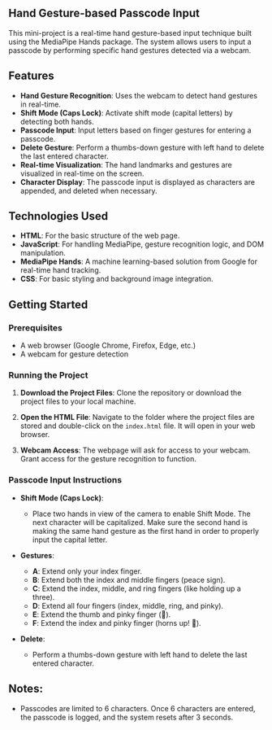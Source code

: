## Hand Gesture-based Passcode Input

This mini-project is a real-time hand gesture-based input technique built using the MediaPipe Hands package. The system allows users to input a passcode by performing specific hand gestures detected via a webcam. 

## Features
- **Hand Gesture Recognition**: Uses the webcam to detect hand gestures in real-time.
- **Shift Mode (Caps Lock)**: Activate shift mode (capital letters) by detecting both hands.
- **Passcode Input**: Input letters based on finger gestures for entering a passcode.
- **Delete Gesture**: Perform a thumbs-down gesture with left hand to delete the last entered character.
- **Real-time Visualization**: The hand landmarks and gestures are visualized in real-time on the screen.
- **Character Display**: The passcode input is displayed as characters are appended, and deleted when necessary.

## Technologies Used
- **HTML**: For the basic structure of the web page.
- **JavaScript**: For handling MediaPipe, gesture recognition logic, and DOM manipulation.
- **MediaPipe Hands**: A machine learning-based solution from Google for real-time hand tracking.
- **CSS**: For basic styling and background image integration.

## Getting Started

### Prerequisites
- A web browser (Google Chrome, Firefox, Edge, etc.)
- A webcam for gesture detection

### Running the Project

1. **Download the Project Files**:
   Clone the repository or download the project files to your local machine.

2. **Open the HTML File**:
   Navigate to the folder where the project files are stored and double-click on the `index.html` file. It will open in your web browser.

3. **Webcam Access**:
   The webpage will ask for access to your webcam. Grant access for the gesture recognition to function.

### Passcode Input Instructions

- **Shift Mode (Caps Lock)**: 
  - Place two hands in view of the camera to enable Shift Mode. The next character will be capitalized. Make sure the second hand is making the same hand gesture as the first hand in order to properly input the capital letter. 
  
- **Gestures**:
  - **A**: Extend only your index finger. 
  - **B**: Extend both the index and middle fingers (peace sign).
  - **C**: Extend the index, middle, and ring fingers (like holding up a three).
  - **D**: Extend all four fingers (index, middle, ring, and pinky).
  - **E**: Extend the thumb and pinky finger (🤙).
  - **F**: Extend the index and pinky finger (horns up! 🤘).
  
- **Delete**: 
  - Perform a thumbs-down gesture with left hand to delete the last entered character.

## Notes:
- Passcodes are limited to 6 characters. Once 6 characters are entered, the passcode is logged, and the system resets after 3 seconds.
